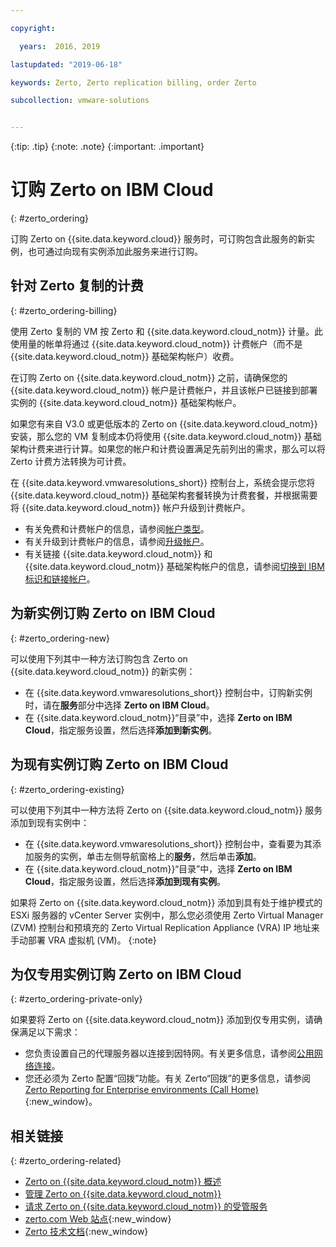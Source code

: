 ```yaml
---

copyright:

  years:  2016, 2019

lastupdated: "2019-06-18"

keywords: Zerto, Zerto replication billing, order Zerto

subcollection: vmware-solutions


---
```


{:tip: .tip}
{:note: .note}
{:important: .important}

# 订购 Zerto on IBM Cloud
{: #zerto_ordering}

订购 Zerto on {{site.data.keyword.cloud}} 服务时，可订购包含此服务的新实例，也可通过向现有实例添加此服务来进行订购。

## 针对 Zerto 复制的计费
{: #zerto_ordering-billing}

使用 Zerto 复制的 VM 按 Zerto 和 {{site.data.keyword.cloud_notm}} 计量。此使用量的帐单将通过 {{site.data.keyword.cloud_notm}} 计费帐户（而不是 {{site.data.keyword.cloud_notm}} 基础架构帐户）收费。

在订购 Zerto on {{site.data.keyword.cloud_notm}} 之前，请确保您的 {{site.data.keyword.cloud_notm}} 帐户是计费帐户，并且该帐户已链接到部署实例的 {{site.data.keyword.cloud_notm}} 基础架构帐户。 

如果您有来自 V3.0 或更低版本的 Zerto on {{site.data.keyword.cloud_notm}} 安装，那么您的 VM 复制成本仍将使用 {{site.data.keyword.cloud_notm}} 基础架构计费来进行计算。如果您的帐户和计费设置满足先前列出的需求，那么可以将 Zerto 计费方法转换为可计费。

在 {{site.data.keyword.vmwaresolutions_short}} 控制台上，系统会提示您将 {{site.data.keyword.cloud_notm}} 基础架构套餐转换为计费套餐，并根据需要将 {{site.data.keyword.cloud_notm}} 帐户升级到计费帐户。

* 有关免费和计费帐户的信息，请参阅[帐户类型](/docs/account?topic=account-accounts)。
* 有关升级到计费帐户的信息，请参阅[升级帐户](/docs/account?topic=account-upgrading-account)。
* 有关链接 {{site.data.keyword.cloud_notm}} 和 {{site.data.keyword.cloud_notm}} 基础架构帐户的信息，请参阅[切换到 IBM 标识和链接帐户](/docs/account?topic=account-unifyingaccounts)。

## 为新实例订购 Zerto on IBM Cloud
{: #zerto_ordering-new}

可以使用下列其中一种方法订购包含 Zerto on {{site.data.keyword.cloud_notm}} 的新实例：
* 在 {{site.data.keyword.vmwaresolutions_short}} 控制台中，订购新实例时，请在**服务**部分中选择 **Zerto on IBM Cloud**。
* 在 {{site.data.keyword.cloud_notm}}“目录”中，选择 **Zerto on IBM Cloud**，指定服务设置，然后选择**添加到新实例**。

## 为现有实例订购 Zerto on IBM Cloud
{: #zerto_ordering-existing}

可以使用下列其中一种方法将 Zerto on {{site.data.keyword.cloud_notm}} 服务添加到现有实例中：
* 在 {{site.data.keyword.vmwaresolutions_short}} 控制台中，查看要为其添加服务的实例，单击左侧导航窗格上的**服务**，然后单击**添加**。
* 在 {{site.data.keyword.cloud_notm}}“目录”中，选择 **Zerto on IBM Cloud**，指定服务设置，然后选择**添加到现有实例**。

如果将 Zerto on {{site.data.keyword.cloud_notm}} 添加到具有处于维护模式的 ESXi 服务器的 vCenter Server 实例中，那么您必须使用 Zerto Virtual Manager (ZVM) 控制台和预填充的 Zerto Virtual Replication Appliance (VRA) IP 地址来手动部署 VRA 虚拟机 (VM)。
{:note}

## 为仅专用实例订购 Zerto on IBM Cloud
{: #zerto_ordering-private-only}

如果要将 Zerto on {{site.data.keyword.cloud_notm}} 添加到仅专用实例，请确保满足以下需求：
* 您负责设置自己的代理服务器以连接到因特网。有关更多信息，请参阅[公用网络连接](/docs/services/vmwaresolutions/services?topic=vmware-solutions-design_virtualinfrastructure#public-network-connectivity)。
* 您还必须为 Zerto 配置“回拨”功能。有关 Zerto“回拨”的更多信息，请参阅 [Zerto Reporting for Enterprise environments (Call Home)](https://www.zerto.com/myzerto/knowledge-base/zerto-reporting-for-enterprise-environments-call-home/){:new_window}。

## 相关链接
{: #zerto_ordering-related}

* [Zerto on {{site.data.keyword.cloud_notm}} 概述](/docs/services/vmwaresolutions/services?topic=vmware-solutions-addingzertodr)
* [管理 Zerto on {{site.data.keyword.cloud_notm}}](/docs/services/vmwaresolutions/services?topic=vmware-solutions-managingzertodr)
* [请求 Zerto on {{site.data.keyword.cloud_notm}} 的受管服务](/docs/services/vmwaresolutions/services?topic=vmware-solutions-managing_zerto_services)
* [zerto.com Web 站点](https://www.zerto.com){:new_window}
* [Zerto 技术文档](https://www.zerto.com/myzerto/technical-documentation/){:new_window}
